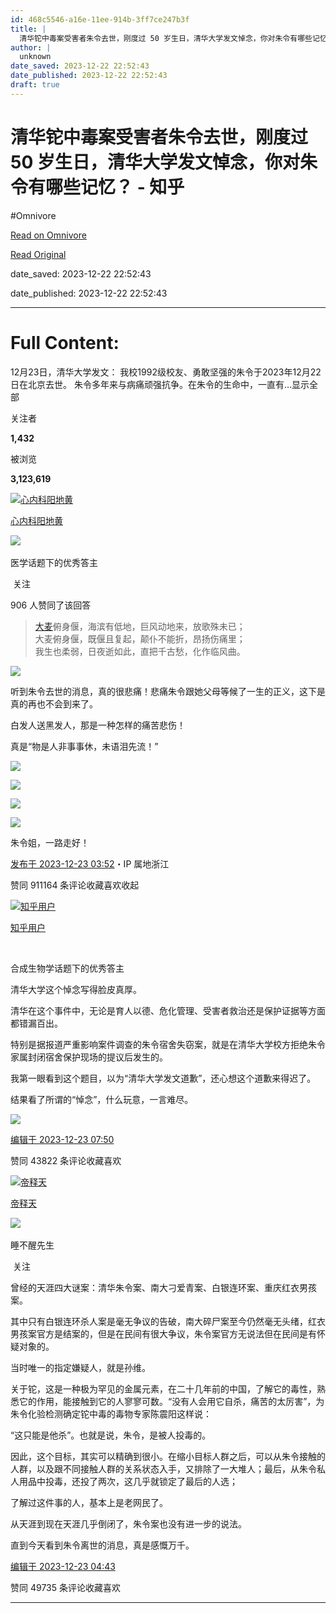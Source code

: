 ```yaml
---
id: 468c5546-a16e-11ee-914b-3ff7ce247b3f
title: |
  清华铊中毒案受害者朱令去世，刚度过 50 岁生日，清华大学发文悼念，你对朱令有哪些记忆？ - 知乎
author: |
  unknown
date_saved: 2023-12-22 22:52:43
date_published: 2023-12-22 22:52:43
draft: true
---
```


# 清华铊中毒案受害者朱令去世，刚度过 50 岁生日，清华大学发文悼念，你对朱令有哪些记忆？ - 知乎
#Omnivore

[Read on Omnivore](https://omnivore.app/me/50-18c95d0f92e)

[Read Original](https://www.zhihu.com/question/636249598/answer/3335681847)

date_saved: 2023-12-22 22:52:43

date_published: 2023-12-22 22:52:43

--- 

# Full Content: 

12月23日，清华大学发文： 我校1992级校友、勇敢坚强的朱令于2023年12月22日在北京去世。 朱令多年来与病痛顽强抗争。在朱令的生命中，一直有…显示全部 ​

关注者

**1,432**

被浏览

**3,123,619**

[![心内科阳地黄](https://proxy-prod.omnivore-image-cache.app/0x0,sX7dMNMhM_wg3JQdyi5uMQWhdEr2JX93hRTozRI1JHxE/https://picx.zhimg.com/v2-cc6305cd96a67013bc1ada761d4a0521_l.jpg?source=2c26e567)](https://www.zhihu.com/people/yang-ze-wen-83)

[心内科阳地黄](https://www.zhihu.com/people/yang-ze-wen-83)

[​](https://www.zhihu.com/question/48509984)​![](https://proxy-prod.omnivore-image-cache.app/0x0,sRpP1H2oa_TfsDLpATwsIt6ipVLRN7HlUZGTch2Ee4JQ/https://picx.zhimg.com/v2-4812630bc27d642f7cafcd6cdeca3d7a.jpg?source=88ceefae)

医学话题下的优秀答主

​ 关注

906 人赞同了该回答

> [大麦](https://www.zhihu.com/search?q=%E5%A4%A7%E9%BA%A6&search%5Fsource=Entity&hybrid%5Fsearch%5Fsource=Entity&hybrid%5Fsearch%5Fextra=%7B%22sourceType%22%3A%22answer%22%2C%22sourceId%22%3A3335681847%7D)俯身偃，海滨有低地，巨风动地来，放歌殊未已；  
> 大麦俯身偃，既偃且复起，颠仆不能折，昂扬伤痛里；  
> 我生也柔弱，日夜逝如此，直把千古愁，化作临风曲。

![](https://proxy-prod.omnivore-image-cache.app/690x772,sXhK4-R3TkrZYpmkq6UIx8kvLzgzAmQAmj9gMTLLpuX8/https://pic1.zhimg.com/50/v2-c4b71afade94b58d7527ae4b6c003b07_720w.jpg?source=2c26e567)

听到朱令去世的消息，真的很悲痛！悲痛朱令跟她父母等候了一生的正义，这下是真的再也不会到来了。

白发人送黑发人，那是一种怎样的痛苦悲伤！

真是“物是人非事事休，未语泪先流！”

![](https://proxy-prod.omnivore-image-cache.app/2400x1080,scxlRVohPL8nFr3RKTJx1l8Xa8bknSRJQ7Q11ciif7Ws/https://picx.zhimg.com/50/v2-aeda36809f884df1cc6558f6fb154567_720w.jpg?source=2c26e567)

![](https://proxy-prod.omnivore-image-cache.app/2400x1080,sxK-K0oM8r-iD493-ZXl0hUGTescUwZvcvGD3xpYWgKg/https://picx.zhimg.com/50/v2-ea2b4111c3ae021670bfe85a5e85ce55_720w.jpg?source=2c26e567)

![](https://proxy-prod.omnivore-image-cache.app/2400x1080,sn7cgBbMP_FlcwmrytfE3NKldqhRtAkr-iOOIENXlB3w/https://pica.zhimg.com/50/v2-7fc8ef97293e70ff175ecbd4c02d848e_720w.jpg?source=2c26e567)

![](https://proxy-prod.omnivore-image-cache.app/2400x1080,sly1NpYYpGjqiwjZAO0naSze82BhBvWYs8Hzwps8JWqo/https://pic1.zhimg.com/50/v2-b4b589a9295b0832b9c6f7bac865559e_720w.jpg?source=2c26e567)

朱令姐，一路走好！

[发布于 2023-12-23 03:52](https://www.zhihu.com/question/636249598/answer/3335681847)・IP 属地浙江

​赞同 911​​164 条评论​收藏​喜欢收起​

[![知乎用户](https://proxy-prod.omnivore-image-cache.app/0x0,sc7PmXdG24zKshppSSWwRDhgKUBWHo-HOvj-adQUYCH4/https://pic1.zhimg.com/v2-abed1a8c04700ba7d72b45195223e0ff_l.jpg?source=1def8aca)](https://www.zhihu.com/people/1667ef52ca31308d7a5079e3ac573f3e)

[知乎用户](https://www.zhihu.com/people/1667ef52ca31308d7a5079e3ac573f3e)

[​](https://www.zhihu.com/question/48509984)

合成生物学话题下的优秀答主

清华大学这个悼念写得脸皮真厚。

清华在这个事件中，无论是育人以德、危化管理、受害者救治还是保护证据等方面都错漏百出。

特别是据报道严重影响案件调查的朱令宿舍失窃案，就是在清华大学校方拒绝朱令家属封闭宿舍保护现场的提议后发生的。

我第一眼看到这个题目，以为“清华大学发文道歉”，还心想这个道歉来得迟了。

结果看了所谓的“悼念”，什么玩意，一言难尽。

![](https://proxy-prod.omnivore-image-cache.app/1252x392,sKU1Y66UOA-tjL0ql_XZLw-AITfTbNj09hdCpbU2Nhv8/https://picx.zhimg.com/50/v2-2cce6436aac20e1e8eae1de4146f2b6c_720w.jpg?source=1def8aca)

[编辑于 2023-12-23 07:50](https://www.zhihu.com/question/636249598/answer/3335836016)

​赞同 438​​22 条评论​收藏​喜欢

[![帝释天](https://proxy-prod.omnivore-image-cache.app/0x0,sH8M79NmYANyxLlbghBLunKFVgH-4gIs01MLg94L8XX8/https://picx.zhimg.com/v2-d09b07362fcdb84e791ff788ccf4c436_l.jpg?source=1def8aca)](https://www.zhihu.com/people/di-shi-tian-39-47)

[帝释天](https://www.zhihu.com/people/di-shi-tian-39-47)

​![](https://proxy-prod.omnivore-image-cache.app/0x0,sKBtfFYtK0ROqGdvN0zCp5BhZ6pS4CW6jvNAosyO8byE/https://pica.zhimg.com/v2-4812630bc27d642f7cafcd6cdeca3d7a.jpg?source=88ceefae)

睡不醒先生

​ 关注

曾经的天涯四大谜案：清华朱令案、南大刁爱青案、白银连环案、重庆红衣男孩案。

其中只有白银连环杀人案是毫无争议的告破，南大碎尸案至今仍然毫无头绪，红衣男孩案官方是结案的，但是在民间有很大争议，朱令案官方无说法但在民间是有怀疑对象的。

当时唯一的指定嫌疑人，就是孙维。

关于铊，这是一种极为罕见的金属元素，在二十几年前的中国，了解它的毒性，熟悉它的作用，能接触到它的人寥寥可数。“没有人会用它自杀，痛苦的太厉害”，为朱令化验检测确定铊中毒的毒物专家陈震阳这样说：

“这只能是他杀”。也就是说，朱令，是被人投毒的。

因此，这个目标，其实可以精确到很小。在缩小目标人群之后，可以从朱令接触的人群，以及跟不同接触人群的关系状态入手，又排除了一大堆人；最后，从朱令私人用品中投毒，还投了两次，这几乎就锁定了最后的人选；

了解过这件事的人，基本上是老网民了。

从天涯到现在天涯几乎倒闭了，朱令案也没有进一步的说法。

直到今天看到朱令离世的消息，真是感慨万千。

[编辑于 2023-12-23 04:43](https://www.zhihu.com/question/636249598/answer/3335727496)

​赞同 497​​35 条评论​收藏​喜欢

---

